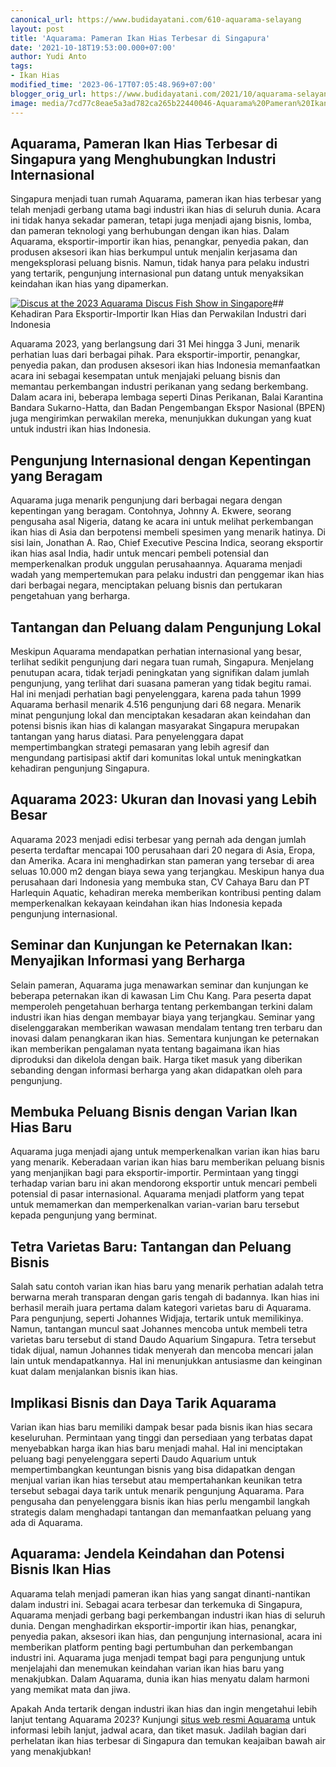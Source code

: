 ```yaml
---
canonical_url: https://www.budidayatani.com/610-aquarama-selayang
layout: post
title: 'Aquarama: Pameran Ikan Hias Terbesar di Singapura'
date: '2021-10-18T19:53:00.000+07:00'
author: Yudi Anto
tags:
- Ikan Hias
modified_time: '2023-06-17T07:05:48.969+07:00'
blogger_orig_url: https://www.budidayatani.com/2021/10/aquarama-selayang-pandang.html
image: media/7cd77c8eae5a3ad782ca265b22440046-Aquarama%20Pameran%20Ikan%20Hias%20Terbesar%20di%20Singapura.jpg
---
```

## Aquarama, Pameran Ikan Hias Terbesar di Singapura yang Menghubungkan Industri Internasional

Singapura menjadi tuan rumah Aquarama, pameran ikan hias terbesar yang telah menjadi gerbang utama bagi industri ikan hias di seluruh dunia. Acara ini tidak hanya sekadar pameran, tetapi juga menjadi ajang bisnis, lomba, dan pameran teknologi yang berhubungan dengan ikan hias. Dalam Aquarama, eksportir-importir ikan hias, penangkar, penyedia pakan, dan produsen aksesori ikan hias berkumpul untuk menjalin kerjasama dan mengeksplorasi peluang bisnis. Namun, tidak hanya para pelaku industri yang tertarik, pengunjung internasional pun datang untuk menyaksikan keindahan ikan hias yang dipamerkan.

[![Discus at the 2023 Aquarama Discus Fish Show in Singapore](https://blogger.googleusercontent.com/img/b/R29vZ2xl/AVvXsEjLK04K_VRDT9HI-cuZSpZCIEvV59OkK-oXmew6QSoj8JuG46ejIG29uagzAU5_emw97dvnpD7sqmRvAJNZwgHBfbYZDB4plAnfQrlwv2fSS8PpNer1Y0p-a2YHFjD0Vtw_cHemaU6EhGDBfMqH6QsPpkqqcqGaKM3JfYZJq0H-Bjc1t5glK52vu8RsVw/w640-h360/Aquarama%20Pameran%20Ikan%20Hias%20Terbesar%20di%20Singapura.jpg)](https://blogger.googleusercontent.com/img/b/R29vZ2xl/AVvXsEjLK04K_VRDT9HI-cuZSpZCIEvV59OkK-oXmew6QSoj8JuG46ejIG29uagzAU5_emw97dvnpD7sqmRvAJNZwgHBfbYZDB4plAnfQrlwv2fSS8PpNer1Y0p-a2YHFjD0Vtw_cHemaU6EhGDBfMqH6QsPpkqqcqGaKM3JfYZJq0H-Bjc1t5glK52vu8RsVw/s2133/Aquarama%20Pameran%20Ikan%20Hias%20Terbesar%20di%20Singapura.jpg)## Kehadiran Para Eksportir-Importir Ikan Hias dan Perwakilan Industri dari Indonesia

Aquarama 2023, yang berlangsung dari 31 Mei hingga 3 Juni, menarik perhatian luas dari berbagai pihak. Para eksportir-importir, penangkar, penyedia pakan, dan produsen aksesori ikan hias Indonesia memanfaatkan acara ini sebagai kesempatan untuk menjajaki peluang bisnis dan memantau perkembangan industri perikanan yang sedang berkembang. Dalam acara ini, beberapa lembaga seperti Dinas Perikanan, Balai Karantina Bandara Sukarno-Hatta, dan Badan Pengembangan Ekspor Nasional (BPEN) juga mengirimkan perwakilan mereka, menunjukkan dukungan yang kuat untuk industri ikan hias Indonesia.

## Pengunjung Internasional dengan Kepentingan yang Beragam

Aquarama juga menarik pengunjung dari berbagai negara dengan kepentingan yang beragam. Contohnya, Johnny A. Ekwere, seorang pengusaha asal Nigeria, datang ke acara ini untuk melihat perkembangan ikan hias di Asia dan berpotensi membeli spesimen yang menarik hatinya. Di sisi lain, Jonathan A. Rao, Chief Executive Pescina Indica, seorang eksportir ikan hias asal India, hadir untuk mencari pembeli potensial dan memperkenalkan produk unggulan perusahaannya. Aquarama menjadi wadah yang mempertemukan para pelaku industri dan penggemar ikan hias dari berbagai negara, menciptakan peluang bisnis dan pertukaran pengetahuan yang berharga.

## Tantangan dan Peluang dalam Pengunjung Lokal

Meskipun Aquarama mendapatkan perhatian internasional yang besar, terlihat sedikit pengunjung dari negara tuan rumah, Singapura. Menjelang penutupan acara, tidak terjadi peningkatan yang signifikan dalam jumlah pengunjung, yang terlihat dari suasana pameran yang tidak begitu ramai. Hal ini menjadi perhatian bagi penyelenggara, karena pada tahun 1999 Aquarama berhasil menarik 4.516 pengunjung dari 68 negara. Menarik minat pengunjung lokal dan menciptakan kesadaran akan keindahan dan potensi bisnis ikan hias di kalangan masyarakat Singapura merupakan tantangan yang harus diatasi. Para penyelenggara dapat mempertimbangkan strategi pemasaran yang lebih agresif dan mengundang partisipasi aktif dari komunitas lokal untuk meningkatkan kehadiran pengunjung Singapura.

## Aquarama 2023: Ukuran dan Inovasi yang Lebih Besar

Aquarama 2023 menjadi edisi terbesar yang pernah ada dengan jumlah peserta terdaftar mencapai 100 perusahaan dari 20 negara di Asia, Eropa, dan Amerika. Acara ini menghadirkan stan pameran yang tersebar di area seluas 10.000 m2 dengan biaya sewa yang terjangkau. Meskipun hanya dua perusahaan dari Indonesia yang membuka stan, CV Cahaya Baru dan PT Harlequin Aquatic, kehadiran mereka memberikan kontribusi penting dalam memperkenalkan kekayaan keindahan ikan hias Indonesia kepada pengunjung internasional.

## Seminar dan Kunjungan ke Peternakan Ikan: Menyajikan Informasi yang Berharga

Selain pameran, Aquarama juga menawarkan seminar dan kunjungan ke beberapa peternakan ikan di kawasan Lim Chu Kang. Para peserta dapat memperoleh pengetahuan berharga tentang perkembangan terkini dalam industri ikan hias dengan membayar biaya yang terjangkau. Seminar yang diselenggarakan memberikan wawasan mendalam tentang tren terbaru dan inovasi dalam penangkaran ikan hias. Sementara kunjungan ke peternakan ikan memberikan pengalaman nyata tentang bagaimana ikan hias diproduksi dan dikelola dengan baik. Harga tiket masuk yang diberikan sebanding dengan informasi berharga yang akan didapatkan oleh para pengunjung.

## Membuka Peluang Bisnis dengan Varian Ikan Hias Baru

Aquarama juga menjadi ajang untuk memperkenalkan varian ikan hias baru yang menarik. Keberadaan varian ikan hias baru memberikan peluang bisnis yang menjanjikan bagi para eksportir-importir. Permintaan yang tinggi terhadap varian baru ini akan mendorong eksportir untuk mencari pembeli potensial di pasar internasional. Aquarama menjadi platform yang tepat untuk memamerkan dan memperkenalkan varian-varian baru tersebut kepada pengunjung yang berminat.

## Tetra Varietas Baru: Tantangan dan Peluang Bisnis

Salah satu contoh varian ikan hias baru yang menarik perhatian adalah tetra berwarna merah transparan dengan garis tengah di badannya. Ikan hias ini berhasil meraih juara pertama dalam kategori varietas baru di Aquarama. Para pengunjung, seperti Johannes Widjaja, tertarik untuk memilikinya. Namun, tantangan muncul saat Johannes mencoba untuk membeli tetra varietas baru tersebut di stand Daudo Aquarium Singapura. Tetra tersebut tidak dijual, namun Johannes tidak menyerah dan mencoba mencari jalan lain untuk mendapatkannya. Hal ini menunjukkan antusiasme dan keinginan kuat dalam menjalankan bisnis ikan hias.

## Implikasi Bisnis dan Daya Tarik Aquarama

Varian ikan hias baru memiliki dampak besar pada bisnis ikan hias secara keseluruhan. Permintaan yang tinggi dan persediaan yang terbatas dapat menyebabkan harga ikan hias baru menjadi mahal. Hal ini menciptakan peluang bagi penyelenggara seperti Daudo Aquarium untuk mempertimbangkan keuntungan bisnis yang bisa didapatkan dengan menjual varian ikan hias tersebut atau mempertahankan keunikan tetra tersebut sebagai daya tarik untuk menarik pengunjung Aquarama. Para pengusaha dan penyelenggara bisnis ikan hias perlu mengambil langkah strategis dalam menghadapi tantangan dan memanfaatkan peluang yang ada di Aquarama.

## Aquarama: Jendela Keindahan dan Potensi Bisnis Ikan Hias

Aquarama telah menjadi pameran ikan hias yang sangat dinanti-nantikan dalam industri ini. Sebagai acara terbesar dan terkemuka di Singapura, Aquarama menjadi gerbang bagi perkembangan industri ikan hias di seluruh dunia. Dengan menghadirkan eksportir-importir ikan hias, penangkar, penyedia pakan, aksesori ikan hias, dan pengunjung internasional, acara ini memberikan platform penting bagi pertumbuhan dan perkembangan industri ini. Aquarama juga menjadi tempat bagi para pengunjung untuk menjelajahi dan menemukan keindahan varian ikan hias baru yang menakjubkan. Dalam Aquarama, dunia ikan hias menyatu dalam harmoni yang memikat mata dan jiwa.

Apakah Anda tertarik dengan industri ikan hias dan ingin mengetahui lebih lanjut tentang Aquarama 2023? Kunjungi [situs web resmi Aquarama](https://www.eventalways.com/aquarama) untuk informasi lebih lanjut, jadwal acara, dan tiket masuk. Jadilah bagian dari perhelatan ikan hias terbesar di Singapura dan temukan keajaiban bawah air yang menakjubkan!

